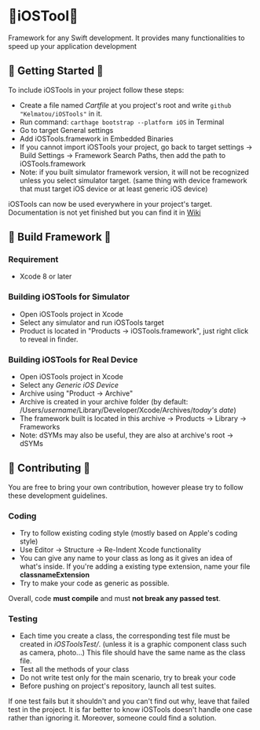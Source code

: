 # :wrench:iOSTool:wrench:
Framework for any Swift development. It provides many functionalities to speed up your application development

## :rocket: Getting Started :rocket:

To include iOSTools in your project follow these steps:

 * Create a file named *Cartfile* at you project's root and write ```github "Kelmatou/iOSTools"``` in it.
 * Run command: ```carthage bootstrap --platform iOS``` in Terminal
 * Go to target General settings
 * Add iOSTools.framework in Embedded Binaries
 * If you cannot import iOSTools your project, go back to target settings ->
   Build Settings -> Framework Search Paths, then add the path to iOSTools.framework
 * Note: if you built simulator framework version, it will not be recognized
   unless you select simulator target. (same thing with device framework that
   must target iOS device or at least generic iOS device)

  iOSTools can now be used everywhere in your project's target.
  Documentation is not yet finished but you can find it in [Wiki](https://github.com/Kelmatou/iOSTools/wiki)

## :construction: Build Framework :construction:

### Requirement

  * Xcode 8 or later

### Building iOSTools for Simulator

  * Open iOSTools project in Xcode
  * Select any simulator and run iOSTools target
  * Product is located in "Products -> iOSTools.framework", just right click to
    reveal in finder.

### Building iOSTools for Real Device

  * Open iOSTools project in Xcode
  * Select any *Generic iOS Device*
  * Archive using "Product -> Archive"
  * Archive is created in your archive folder (by default: 
    /Users/*username*/Library/Developer/Xcode/Archives/*today's date*)
  * The framework built is located in this archive -> Products -> Library -> 
    Frameworks
  * Note: dSYMs may also be useful, they are also at archive's root -> dSYMs

## :punch: Contributing :punch:
You are free to bring your own contribution, however please try to follow these
development guidelines.

### Coding

  * Try to follow existing coding style (mostly based on Apple's coding style)
  * Use Editor -> Structure -> Re-Indent Xcode functionality
  * You can give any name to your class as long as it gives an idea of what's
    inside. If you're adding a existing type extension, name your file
    **classnameExtension**
  * Try to make your code as generic as possible.

  Overall, code **must compile** and must **not break any passed test**.

### Testing

  * Each time you create a class, the corresponding test file must be created
    in *iOSToolsTest/*. (unless it is a graphic component class such as camera,
    photo...)
    This file should have the same name as the class file.
  * Test all the methods of your class
  * Do not write test only for the main scenario, try to break your code
  * Before pushing on project's repository, launch all test suites.

If one test fails but it shouldn't and you can't find out why, leave that failed
test in the project. It is far better to know iOSTools doesn't handle one case
rather than ignoring it. Moreover, someone could find a solution.

